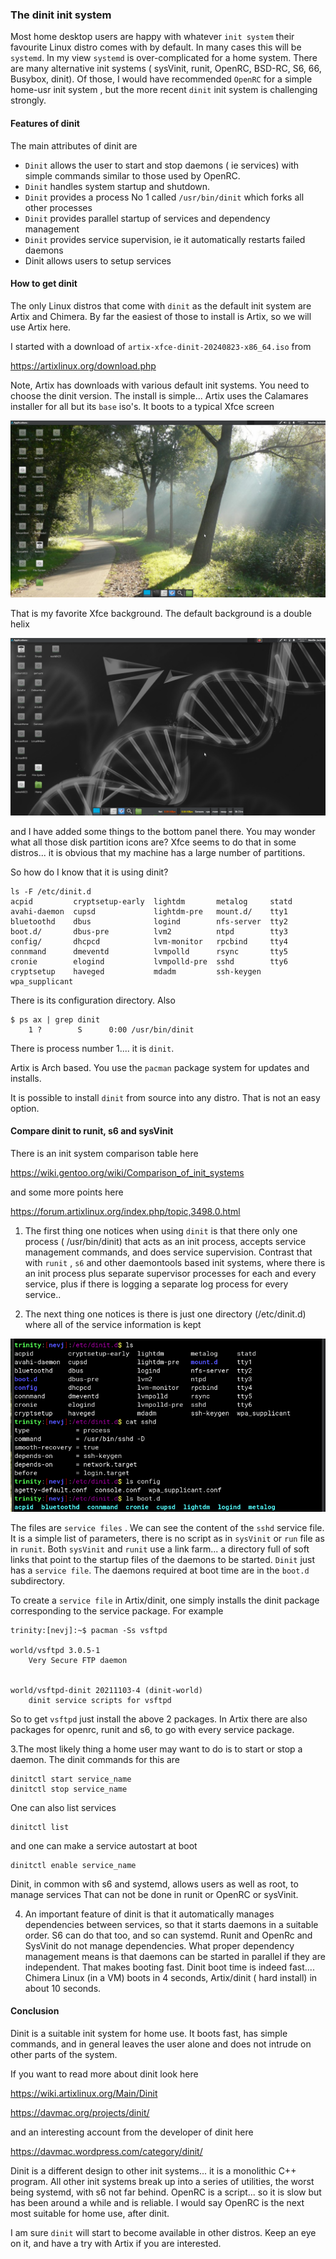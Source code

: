 ### The dinit init system ###

Most home desktop users are happy with whatever `init system` their favourite Linux distro comes with by default. In many cases this will be `systemd`.  In my view `systemd` is over-complicated for a home system. There are many alternative init systems ( sysVinit, runit, OpenRC, BSD-RC, S6, 66, Busybox, dinit).  Of those, I would have recommended `OpenRC` for a simple home-usr init system , but the more recent `dinit` init system is challenging strongly.

#### Features of dinit ####
The main attributes of dinit are
 - `Dinit` allows the user to start and stop daemons ( ie services) with simple commands similar to those used by OpenRC. 
 - `Dinit` handles system startup and shutdown. 
 - `Dinit` provides a process No 1 called `/usr/bin/dinit` which forks all other processes
 - `Dinit` provides parallel startup of services and dependency management
 - `Dinit` provides service supervision, ie it automatically restarts failed daemons
 -  Dinit allows users to setup services
 
#### How to get dinit ####
The only Linux distros that come with `dinit` as the default init system are Artix and Chimera. By far the easiest of those to install is Artix, so we will use Artix here. 

I started with a download of `artix-xfce-dinit-20240823-x86_64.iso` from

https://artixlinux.org/download.php


Note, Artix has downloads with various default init systems. You need to choose the dinit version.
The install is simple... Artix uses the Calamares installer for all but its `base` iso's.
It boots to a typical  Xfce screen

<p align="center">
<img  src="https://github.com/nevillejackson/Unix/blob/main/dinit/artix1.png?raw=true">
</p>

That is my favorite Xfce background. The default background is a double helix

<p align="center">
<img src="https://github.com/nevillejackson/Unix/blob/main/dinit/artix3.png?raw=true">
</p>
 
and I have added some things to the bottom panel there.
You may wonder what all those disk partition icons are?  Xfce seems to do that in some distros... it is obvious that my machine has a large number of partitions.

So how do I know that it is using dinit?
```
ls -F /etc/dinit.d
acpid         cryptsetup-early  lightdm       metalog     statd
avahi-daemon  cupsd             lightdm-pre   mount.d/    tty1
bluetoothd    dbus              logind        nfs-server  tty2
boot.d/       dbus-pre          lvm2          ntpd        tty3
config/       dhcpcd            lvm-monitor   rpcbind     tty4
connmand      dmeventd          lvmpolld      rsync       tty5
cronie        elogind           lvmpolld-pre  sshd        tty6
cryptsetup    haveged           mdadm         ssh-keygen  wpa_supplicant
```
There is its configuration directory. Also
```
$ ps ax | grep dinit
    1 ?        S      0:00 /usr/bin/dinit
```
There is process number 1.... it is `dinit`. 

Artix is Arch based.  You use the `pacman` package system for updates and installs. 

It is possible to install `dinit` from source into any distro.  That is not an easy option.


#### Compare dinit to runit, s6 and sysVinit ####
There is an init system comparison table here

https://wiki.gentoo.org/wiki/Comparison_of_init_systems

and some more points here

https://forum.artixlinux.org/index.php/topic,3498.0.html

 1. The first thing one notices when using `dinit` is that there only one process ( /usr/bin/dinit) that acts as an init process, accepts service management commands, and does service supervision.  Contrast that with `runit` , `s6` and other daemontools based init systems, where there is an init process plus separate supervisor processes for each and every service, plus if there is logging a separate log process for every service.. 

 2. The next thing one notices is there is just one directory (/etc/dinit.d) where
all of the service information is kept

<p align-"center">
<img src="https://github.com/nevillejackson/Unix/blob/main/dinit/artix2.png?raw=true">
</p>

The files are `service files` . We can see the content of the `sshd` service file. It is a simple list of parameters, there is no script as in `sysVinit` or `run` file as in `runit`. 
Both `sysVinit` and `runit` use a link farm... a directory full of soft links that point to the startup files of the daemons to be started. `Dinit` just has a `service file`.
The daemons required at boot time are in the `boot.d` subdirectory.

To create a `service file` in Artix/dinit, one simply installs the dinit package corresponding to the service package. For example

```
trinity:[nevj]:~$ pacman -Ss vsftpd

world/vsftpd 3.0.5-1
    Very Secure FTP daemon


world/vsftpd-dinit 20211103-4 (dinit-world)
    dinit service scripts for vsftpd
```

So to get `vsftpd` just install the above 2 packages. In Artix there are also  packages for openrc, runit and s6, to go with every service package. 


 3.The most likely thing a home user may want to do is to start or stop a daemon. The dinit commands for this are

```
dinitctl start service_name
dinitctl stop service_name
```
One can also list services
```
dinitctl list
```
and one can make a service autostart at boot
```
dinitctl enable service_name
```

Dinit, in common with s6 and systemd, allows users as well as root, to manage services That can not be done in runit or OpenRC or sysVinit.

 4. An important feature of dinit is that it automatically manages dependencies between services, so that it starts daemons in a suitable order. S6 can do that too, and so can systemd. Runit and OpenRc and SysVinit do not manage dependencies.  What proper dependency management means is that daemons can be started in parallel if they are independent.  That makes booting fast. Dinit boot time is indeed fast.... Chimera Linux (in a VM) boots in 4 seconds, Artix/dinit ( hard install)  in about 10 seconds.

#### Conclusion ####
Dinit is a suitable init system for home use. It boots fast, has simple commands, and in general leaves the user alone and does not intrude on other parts of the system. 

If you want to read more about dinit look here

https://wiki.artixlinux.org/Main/Dinit

https://davmac.org/projects/dinit/

and an interesting account from the developer of dinit here

https://davmac.wordpress.com/category/dinit/

Dinit is a different design to other init systems... it is a monolithic C++ program. All other init systems break up into a series of utilities, the worst being systemd, with s6 not far behind.  OpenRC is a script... so it is slow but has been around a while and is reliable. I would say OpenRC is the next most suitable for home use, after dinit. 

I am sure `dinit` will start to become available in other distros. Keep an eye on it, and have a try with Artix if you are interested.  
